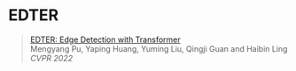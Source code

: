 # EDTER
> [EDTER: Edge Detection with Transformer]()                 
> Mengyang Pu, Yaping Huang, Yuming Liu, Qingji Guan and Haibin Ling                 
> *CVPR 2022*
